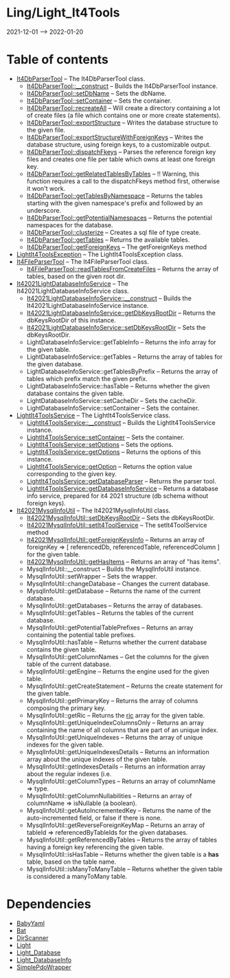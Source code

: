 Ling/Light_It4Tools
================
2021-12-01 --> 2022-01-20




Table of contents
===========

- [It4DbParserTool](https://github.com/lingtalfi/Light_It4Tools/blob/master/doc/api/Ling/Light_It4Tools/Database/It4DbParserTool.md) &ndash; The It4DbParserTool class.
    - [It4DbParserTool::__construct](https://github.com/lingtalfi/Light_It4Tools/blob/master/doc/api/Ling/Light_It4Tools/Database/It4DbParserTool/__construct.md) &ndash; Builds the It4DbParserTool instance.
    - [It4DbParserTool::setDbName](https://github.com/lingtalfi/Light_It4Tools/blob/master/doc/api/Ling/Light_It4Tools/Database/It4DbParserTool/setDbName.md) &ndash; Sets the dbName.
    - [It4DbParserTool::setContainer](https://github.com/lingtalfi/Light_It4Tools/blob/master/doc/api/Ling/Light_It4Tools/Database/It4DbParserTool/setContainer.md) &ndash; Sets the container.
    - [It4DbParserTool::recreateAll](https://github.com/lingtalfi/Light_It4Tools/blob/master/doc/api/Ling/Light_It4Tools/Database/It4DbParserTool/recreateAll.md) &ndash; Will create a directory containing a lot of create files (a file which contains one or more create statements).
    - [It4DbParserTool::exportStructure](https://github.com/lingtalfi/Light_It4Tools/blob/master/doc/api/Ling/Light_It4Tools/Database/It4DbParserTool/exportStructure.md) &ndash; Writes the database structure to the given file.
    - [It4DbParserTool::exportStructureWithForeignKeys](https://github.com/lingtalfi/Light_It4Tools/blob/master/doc/api/Ling/Light_It4Tools/Database/It4DbParserTool/exportStructureWithForeignKeys.md) &ndash; Writes the database structure, using foreign keys, to a customizable output.
    - [It4DbParserTool::dispatchFkeys](https://github.com/lingtalfi/Light_It4Tools/blob/master/doc/api/Ling/Light_It4Tools/Database/It4DbParserTool/dispatchFkeys.md) &ndash; Parses the reference foreign key files and creates one file per table which owns at least one foreign key.
    - [It4DbParserTool::getRelatedTablesByTables](https://github.com/lingtalfi/Light_It4Tools/blob/master/doc/api/Ling/Light_It4Tools/Database/It4DbParserTool/getRelatedTablesByTables.md) &ndash; !! Warning, this function requires a call to the dispatchFkeys method first, otherwise it won't work.
    - [It4DbParserTool::getTablesByNamespace](https://github.com/lingtalfi/Light_It4Tools/blob/master/doc/api/Ling/Light_It4Tools/Database/It4DbParserTool/getTablesByNamespace.md) &ndash; Returns the tables starting with the given namespace's prefix and followed by an underscore.
    - [It4DbParserTool::getPotentialNamespaces](https://github.com/lingtalfi/Light_It4Tools/blob/master/doc/api/Ling/Light_It4Tools/Database/It4DbParserTool/getPotentialNamespaces.md) &ndash; Returns the potential namespaces for the database.
    - [It4DbParserTool::clusterize](https://github.com/lingtalfi/Light_It4Tools/blob/master/doc/api/Ling/Light_It4Tools/Database/It4DbParserTool/clusterize.md) &ndash; Creates a sql file of type create.
    - [It4DbParserTool::getTables](https://github.com/lingtalfi/Light_It4Tools/blob/master/doc/api/Ling/Light_It4Tools/Database/It4DbParserTool/getTables.md) &ndash; Returns the available tables.
    - [It4DbParserTool::getForeignKeys](https://github.com/lingtalfi/Light_It4Tools/blob/master/doc/api/Ling/Light_It4Tools/Database/It4DbParserTool/getForeignKeys.md) &ndash; The getForeignKeys method
- [LightIt4ToolsException](https://github.com/lingtalfi/Light_It4Tools/blob/master/doc/api/Ling/Light_It4Tools/Exception/LightIt4ToolsException.md) &ndash; The LightIt4ToolsException class.
- [It4FileParserTool](https://github.com/lingtalfi/Light_It4Tools/blob/master/doc/api/Ling/Light_It4Tools/File/It4FileParserTool.md) &ndash; The It4FileParserTool class.
    - [It4FileParserTool::readTablesFromCreateFiles](https://github.com/lingtalfi/Light_It4Tools/blob/master/doc/api/Ling/Light_It4Tools/File/It4FileParserTool/readTablesFromCreateFiles.md) &ndash; Returns the array of tables, based on the given root dir.
- [It42021LightDatabaseInfoService](https://github.com/lingtalfi/Light_It4Tools/blob/master/doc/api/Ling/Light_It4Tools/Light_DatabaseInfo/It42021LightDatabaseInfoService.md) &ndash; The It42021LightDatabaseInfoService class.
    - [It42021LightDatabaseInfoService::__construct](https://github.com/lingtalfi/Light_It4Tools/blob/master/doc/api/Ling/Light_It4Tools/Light_DatabaseInfo/It42021LightDatabaseInfoService/__construct.md) &ndash; Builds the It42021LightDatabaseInfoService instance.
    - [It42021LightDatabaseInfoService::getDbKeysRootDir](https://github.com/lingtalfi/Light_It4Tools/blob/master/doc/api/Ling/Light_It4Tools/Light_DatabaseInfo/It42021LightDatabaseInfoService/getDbKeysRootDir.md) &ndash; Returns the dbKeysRootDir of this instance.
    - [It42021LightDatabaseInfoService::setDbKeysRootDir](https://github.com/lingtalfi/Light_It4Tools/blob/master/doc/api/Ling/Light_It4Tools/Light_DatabaseInfo/It42021LightDatabaseInfoService/setDbKeysRootDir.md) &ndash; Sets the dbKeysRootDir.
    - LightDatabaseInfoService::getTableInfo &ndash; Returns the info array for the given table.
    - LightDatabaseInfoService::getTables &ndash; Returns the array of tables for the given database.
    - LightDatabaseInfoService::getTablesByPrefix &ndash; Returns the array of tables which prefix match the given prefix.
    - LightDatabaseInfoService::hasTable &ndash; Returns whether the given database contains the given table.
    - LightDatabaseInfoService::setCacheDir &ndash; Sets the cacheDir.
    - LightDatabaseInfoService::setContainer &ndash; Sets the container.
- [LightIt4ToolsService](https://github.com/lingtalfi/Light_It4Tools/blob/master/doc/api/Ling/Light_It4Tools/Service/LightIt4ToolsService.md) &ndash; The LightIt4ToolsService class.
    - [LightIt4ToolsService::__construct](https://github.com/lingtalfi/Light_It4Tools/blob/master/doc/api/Ling/Light_It4Tools/Service/LightIt4ToolsService/__construct.md) &ndash; Builds the LightIt4ToolsService instance.
    - [LightIt4ToolsService::setContainer](https://github.com/lingtalfi/Light_It4Tools/blob/master/doc/api/Ling/Light_It4Tools/Service/LightIt4ToolsService/setContainer.md) &ndash; Sets the container.
    - [LightIt4ToolsService::setOptions](https://github.com/lingtalfi/Light_It4Tools/blob/master/doc/api/Ling/Light_It4Tools/Service/LightIt4ToolsService/setOptions.md) &ndash; Sets the options.
    - [LightIt4ToolsService::getOptions](https://github.com/lingtalfi/Light_It4Tools/blob/master/doc/api/Ling/Light_It4Tools/Service/LightIt4ToolsService/getOptions.md) &ndash; Returns the options of this instance.
    - [LightIt4ToolsService::getOption](https://github.com/lingtalfi/Light_It4Tools/blob/master/doc/api/Ling/Light_It4Tools/Service/LightIt4ToolsService/getOption.md) &ndash; Returns the option value corresponding to the given key.
    - [LightIt4ToolsService::getDatabaseParser](https://github.com/lingtalfi/Light_It4Tools/blob/master/doc/api/Ling/Light_It4Tools/Service/LightIt4ToolsService/getDatabaseParser.md) &ndash; Returns the parser tool.
    - [LightIt4ToolsService::getDatabaseInfoService](https://github.com/lingtalfi/Light_It4Tools/blob/master/doc/api/Ling/Light_It4Tools/Service/LightIt4ToolsService/getDatabaseInfoService.md) &ndash; Returns a database info service, prepared for it4 2021 structure (db schema without foreign keys).
- [It42021MysqlInfoUtil](https://github.com/lingtalfi/Light_It4Tools/blob/master/doc/api/Ling/Light_It4Tools/SimplePdoWrapper/Util/It42021MysqlInfoUtil.md) &ndash; The It42021MysqlInfoUtil class.
    - [It42021MysqlInfoUtil::setDbKeysRootDir](https://github.com/lingtalfi/Light_It4Tools/blob/master/doc/api/Ling/Light_It4Tools/SimplePdoWrapper/Util/It42021MysqlInfoUtil/setDbKeysRootDir.md) &ndash; Sets the dbKeysRootDir.
    - [It42021MysqlInfoUtil::setIt4ToolService](https://github.com/lingtalfi/Light_It4Tools/blob/master/doc/api/Ling/Light_It4Tools/SimplePdoWrapper/Util/It42021MysqlInfoUtil/setIt4ToolService.md) &ndash; The setIt4ToolService method
    - [It42021MysqlInfoUtil::getForeignKeysInfo](https://github.com/lingtalfi/Light_It4Tools/blob/master/doc/api/Ling/Light_It4Tools/SimplePdoWrapper/Util/It42021MysqlInfoUtil/getForeignKeysInfo.md) &ndash; Returns an array of  foreignKey => [ referencedDb, referencedTable, referencedColumn ] for the given table.
    - [It42021MysqlInfoUtil::getHasItems](https://github.com/lingtalfi/Light_It4Tools/blob/master/doc/api/Ling/Light_It4Tools/SimplePdoWrapper/Util/It42021MysqlInfoUtil/getHasItems.md) &ndash; Returns an array of "has items".
    - MysqlInfoUtil::__construct &ndash; Builds the MysqlInfoUtil instance.
    - MysqlInfoUtil::setWrapper &ndash; Sets the wrapper.
    - MysqlInfoUtil::changeDatabase &ndash; Changes the current database.
    - MysqlInfoUtil::getDatabase &ndash; Returns the name of the current database.
    - MysqlInfoUtil::getDatabases &ndash; Returns the array of databases.
    - MysqlInfoUtil::getTables &ndash; Returns the tables of the current database.
    - MysqlInfoUtil::getPotentialTablePrefixes &ndash; Returns an array containing the potential table prefixes.
    - MysqlInfoUtil::hasTable &ndash; Returns whether the current database contains the given table.
    - MysqlInfoUtil::getColumnNames &ndash; Get the columns for the given table of the current database.
    - MysqlInfoUtil::getEngine &ndash; Returns the engine used for the given table.
    - MysqlInfoUtil::getCreateStatement &ndash; Returns the create statement for the given table.
    - MysqlInfoUtil::getPrimaryKey &ndash; Returns the array of columns composing the primary key.
    - MysqlInfoUtil::getRic &ndash; Returns the [ric](https://github.com/lingtalfi/NotationFan/blob/master/ric.md) array for the given table.
    - MysqlInfoUtil::getUniqueIndexColumnsOnly &ndash; Returns an array containing the name of all columns that are part of an unique index.
    - MysqlInfoUtil::getUniqueIndexes &ndash; Returns the array of unique indexes for the given table.
    - MysqlInfoUtil::getUniqueIndexesDetails &ndash; Returns an information array about the unique indexes of the given table.
    - MysqlInfoUtil::getIndexesDetails &ndash; Returns an information array about the regular indexes (i.e.
    - MysqlInfoUtil::getColumnTypes &ndash; Returns an array of columnName => type.
    - MysqlInfoUtil::getColumnNullabilities &ndash; Returns an array of columnName => isNullable (a boolean).
    - MysqlInfoUtil::getAutoIncrementedKey &ndash; Returns the name of the auto-incremented field, or false if there is none.
    - MysqlInfoUtil::getReverseForeignKeyMap &ndash; Returns an array of tableId  => referencedByTableIds for the given databases.
    - MysqlInfoUtil::getReferencedByTables &ndash; Returns the array of tables having a foreign key referencing the given table.
    - MysqlInfoUtil::isHasTable &ndash; Returns whether the given table is a **has** table, based on the table name.
    - MysqlInfoUtil::isManyToManyTable &ndash; Returns whether the given table is considered a manyToMany table.


Dependencies
============
- [BabyYaml](https://github.com/lingtalfi/BabyYaml)
- [Bat](https://github.com/lingtalfi/Bat)
- [DirScanner](https://github.com/lingtalfi/DirScanner)
- [Light](https://github.com/lingtalfi/Light)
- [Light_Database](https://github.com/lingtalfi/Light_Database)
- [Light_DatabaseInfo](https://github.com/lingtalfi/Light_DatabaseInfo)
- [SimplePdoWrapper](https://github.com/lingtalfi/SimplePdoWrapper)


